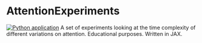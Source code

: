 # AttentionExperiments
[![Python application](https://github.com/s-maddrellmander/AttentionExperiments/actions/workflows/main.yml/badge.svg)](https://github.com/s-maddrellmander/AttentionExperiments/actions/workflows/main.yml)
A set of experiments looking at the time complexity of different variations on attention. Educational purposes. Written in JAX.
